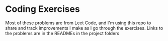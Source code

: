 # Coding Exercises
Most of these problems are from Leet Code, and I'm using this repo to share and track improvements I make as I go through the exercises. 
Links to the problems are in the READMEs in the project folders
